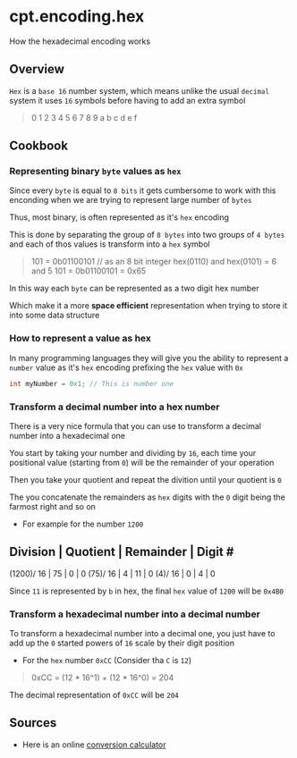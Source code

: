# cpt.encoding.hex

How the hexadecimal encoding works

## Overview

`Hex` is a `base 16` number system, which means unlike the
usual `decimal` system it uses `16` symbols before having
to add an extra symbol

> 0 1 2 3 4 5 6 7 8 9 a b c d e f

## Cookbook

### Representing binary `byte` values as `hex`

Since every `byte` is equal to `8 bits` it gets cumbersome to
work with this enconding when we are trying to represent
large number of `bytes`

Thus, most binary, is often represented as it's `hex` 
encoding

This is done by separating the group of `8 bytes` into two
groups of `4 bytes` and each of thos values is transform
into a `hex` symbol

> 101 = 0b01100101 // as an 8 bit integer
> hex(0110) and hex(0101) = 6 and 5
> 101 = 0b01100101 = 0x65

In this way each `byte` can be represented as a two digit
hex number

Which make it a more **space efficient** representation when
trying to store it into some data structure

### How to represent a value as hex

In many programming languages they will give you the ability
to represent a `number` value as it's `hex` encoding prefixing 
the `hex` value with `0x`

```c
int myNumber = 0x1; // This is number one
```

### Transform a decimal number into a hex number

There is a very nice formula that you can use to transform
a decimal number into a hexadecimal one

You start by taking your number and dividing by `16`, each
time your positional value (starting from `0`) will be the
remainder of your operation

Then you take your quotient and repeat the divition until
your quotient is `0`

The you concatenate the remainders as `hex` digits with the
`0` digit being the farmost right and so on

- For example for the number `1200`

Division   | Quotient | Remainder | Digit #
-------------------------------------------
(1200)/ 16 | 75       | 0         | 0
(75)/ 16   | 4        | 11        | 0
(4)/ 16    | 0        | 4         | 0

Since `11` is represented by `b` in hex, the final `hex`
value of `1200` will be `0x4B0`

### Transform a hexadecimal number into a decimal number

To transform a hexadecimal number into a decimal one, you
just have to add up the `0` started powers of `16` scale by
their digit position

- For the `hex` number `0xCC` (Consider tha `C` is `12`)

> 0xCC = (12 * 16^1) + (12 * 16^0) = 204

The decimal representation of `0xCC` will be `204`

## Sources

- Here is an online [conversion calculator](https://www.rapidtables.com/convert/number/decimal-to-hex.html?x=1200) 
